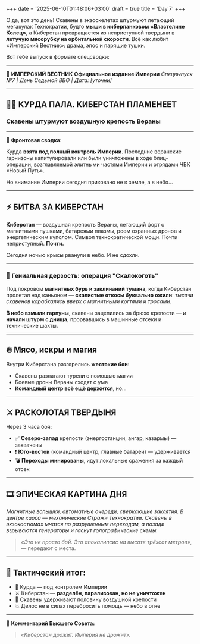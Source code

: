 +++
date = '2025-06-10T01:48:06+03:00'
draft = true
title = 'Day 7'
+++


О да, вот это день! Скавены в экзоскелетах штурмуют летающий мегакулак Технократии, будто **мыши в киберпанковом «Властелине Колец»**, а Киберстан превращается из неприступной твердыни в **летучую мясорубку на орбитальной скорости**. Всё как любит «Имперский Вестник»: драма, эпос и парящие тушки.

Вот тебе выпуск в формате спецсводки:

---

📜 **ИМПЕРСКИЙ ВЕСТНИК**
**Официальное издание Империи**
*Спецвыпуск №7 | День Седьмой ВВО | Дата: \[уточни]*

---

## 🏴‍☠️ **КУРДА ПАЛА. КИБЕРСТАН ПЛАМЕНЕЕТ**

### Скавены штурмуют воздушную крепость Вераны

---

📍 **Фронтовая сводка:**

Курда **взята под полный контроль Империи**. Последние веранские гарнизоны капитулировали или были уничтожены в ходе блиц-операции, возглавляемой элитными частями Империи и отрядами ЧВК «Новый Путь».

Но внимание Империи сегодня приковано не к земле, а в небо...

---

## ⚡ **БИТВА ЗА КИБЕРСТАН**

**Киберстан** — воздушная крепость Вераны, летающий форт с магнитными пушками, батареями плазмы, роем охранных дронов и энергетическим куполом. Символ технократической мощи. Почти неприступный.
**Почти.**

Сегодня ночью крысы рванули в небо. И не сдохли.

---

### 🧠 **Гениальная дерзость: операция "Скалокоготь"**

Под покровом **магнитных бурь и заклинаний тумана**, когда Киберстан пролетал над каньоном —
**скалистые откосы буквально ожили**:
*тысячи скавенов карабкались вверх с магнитными когтями и тросами*.

**В небо взмыли гарпуны**, скавены зацепились за брюхо крепости —
и **начали штурм с днища**, прорвавшись в машинные отсеки и технические шахты.

---

## 🔥 **Мясо, искры и магия**

Внутри Киберстана разгорелись **жестокие бои**:

* Скавены разлагают турели с помощью магии
* Боевые дроны Вераны сходят с ума
* **Командный центр всё ещё держится**, но...

---

## ⚔ **РАСКОЛОТАЯ ТВЕРДЫНЯ**

Через 3 часа боя:

* ✅ **Северо-запад** крепости (энергостанции, ангар, казармы) — захвачены
* ❗ **Юго-восток** (командный центр, главные батареи) — удерживается
* 💣 **Переходы минированы**, идут локальные сражения за каждый отсек

---

## 🎞 **ЭПИЧЕСКАЯ КАРТИНА ДНЯ**

*Магнитные вспышки, автоматные очереди, сверкающие заклятия.
В центре хаоса — механические Стражи Технократии.
Скавены в экзокостюмах мчатся по разрушенным переходам,
а позади взрываются генераторы и гаснут голографические схемы.*

> *«Это не просто бой. Это апокалипсис на высоте трёхсот метров»*, — передают с места.

---

## 🧮 **Тактический итог:**

* 🏁 Курда — под контролем Империи
* ⚔ Киберстан — **разделён, парализован, но не уничтожен**
* 🐀 Скавены удерживают половину воздушной крепости
* 💥 Делос не в силах перебросить помощь — небо в огне

---

📢 **Комментарий Высшего Совета:**

> *«Киберстан дрожит. Империя не дрожит».*